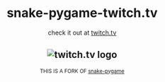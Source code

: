 <div align="center">
  <h1>snake-pygame-twitch.tv</h1>
  
check it out at [twitch.tv](https://www.twitch.tv/games_gg_)
  
![twitch.tv logo](https://blog.twitch.tv/assets/uploads/03-glitch.jpg)
---
<sup>THIS IS A FORK OF [snake-pygame](https://github.com/rajatdiptabiswas/snake-pygame)</sup>

</div>
  
